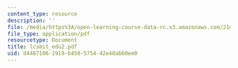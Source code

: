 ```yaml
---
content_type: resource
description: ''
file: /media/https%3A/open-learning-course-data-rc.s3.amazonaws.com/21m-735-technical-design-scenery-mechanisms-and-special-effects-spring-2004/d44871061919b450575442e48ab60ee0_lcsmit_edu2.pdf
file_type: application/pdf
resourcetype: Document
title: lcsmit_edu2.pdf
uid: d4487106-1919-b450-5754-42e48ab60ee0
---
```

